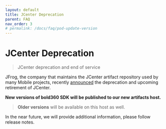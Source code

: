 ```yaml
---
layout: default
title: JCenter Deprecation
parent: FAQ
nav_order: 3
# permalink: /docs/faq/pod-update-version
---
```


# JCenter Deprecation

>JCenter deprecation and end of service

JFrog, the company that maintains the JCenter artifact repository used by many Mobile projects, recently [announced](https://jfrog.com/blog/into-the-sunset-bintray-jcenter-gocenter-and-chartcenter/) the deprecation and upcoming retirement of JCenter.

**New versions of bold360 SDK will be published to our new artifacts host.** 
>**Older versions** will be available on this host as well.

In the near future, we will provide additional information, please follow release notes.
